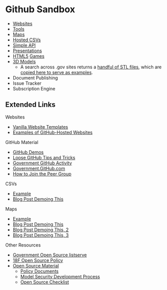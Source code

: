 Github Sandbox
==============

* [Websites](http://gsa.github.io/Open-Data-Collaboration-Sandbox/website_examples/)
* [Tools](http://gsa.github.io/Open-Data-Collaboration-Sandbox/tools_hosted_in_github/)
* [Maps](https://github.com/gbinal/npmap.js/blob/master/examples/data/simplestyle.geojson)
* [Hosted CSVs](https://github.com/blog/1601-see-your-csvs)
* [Simple API](https://github.com/GSA/Very-Simple-API)
* [Presentations](http://gsa.github.io/Open-Data-Collaboration-Sandbox/github_presentations/)
* [HTML5](https://github.com/EnclaveGames/Captain-Rogers/tree/gh-pages) [Games](http://github.com/gabrielecirulli/2048/)
* [3D Models](https://github.com/blog/1465-stl-file-viewing)
  * A search across .gov sites returns a [handful of STL files](https://www.google.com/search?q=filetype:stl+site:.gov), which are [copied here to serve as examples](https://github.com/18F/github-demos/tree/master/sample_files/stl).  
* Document Publishing
* Issue Tracker
* Subscription Engine


## Extended Links 

Websites
* [Vanilla Website Templates](http://usg-website-templates.github.io/)
* [Examples of GitHub-Hosted Websites](http://gsa.github.io/Open-Data-Collaboration-Sandbox/website_examples/)


GitHub Material 
* [GitHub Demos](https://github.com/18F/github-demos)
* [Loose GitHub Tips and Tricks](http://gsa.github.io/Open-Data-Collaboration-Sandbox/github_tips_and_tricks/)
* [Government GitHub Activity](http://www.govcode.org/)
* [Government.GitHub.com](https://government.github.com/)
* [How to Join the Peer Group](https://github.com/government/welcome#readme)

CSVs
* [Example](https://github.com/18F/API-All-the-X/blob/gh-pages/_data/agency_progress.csv)
* [Blog Post Demoing This](https://github.com/blog/1601-see-your-csvs)

Maps 
* [Example](https://github.com/gbinal/npmap.js/blob/master/examples/data/simplestyle.geojson)
* [Blog Post Demoing This](https://github.com/blog/1528-there-s-a-map-for-that)
* [Blog Post Demoing This, 2](https://github.com/blog/1541-geojson-rendering-improvements)
* [Blog Post Demoing This, 3](https://github.com/blog/1772-diffable-more-customizable-maps)

Other Resources 
  * [Government Open Source listserve](https://groups.google.com/forum/?nomobile=true#!forum/government-open-source)
* [18F Open Source Policy](https://github.com/18F/open-source-policy/blob/master/policy.md)
* [Open Source Material](http://18f.github.io/open-source-program/)
  * [Policy Documents](http://18f.github.io/open-source-program/pages/policy_documents)
  * [Model Security Development Process](http://18f.github.io/open-source-program/pages/model_security_development_process.html)
  * [Open Source Checklist](http://18f.github.io/open-source-program/pages/opensource_checklist)


